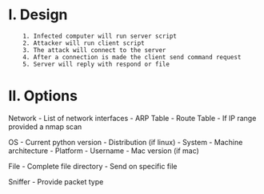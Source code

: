 

I. Design
=============
		1. Infected computer will run server script
		2. Attacker will run client script
		3. The attack will connect to the server
		4. After a connection is made the client send command request
		5. Server will reply with respond or file


II. Options
=============
Network
	- List of network interfaces
	- ARP Table 
	- Route Table
	- If IP range provided a nmap scan

OS
	- Current python version
	- Distribution (if linux)
	- System
	- Machine architecture
	- Platform
	- Username
	- Mac version (if mac)

File <not yet supported>
	- Complete file directory
	- Send on specific file

Sniffer <not yet supported>
	- Provide packet type




